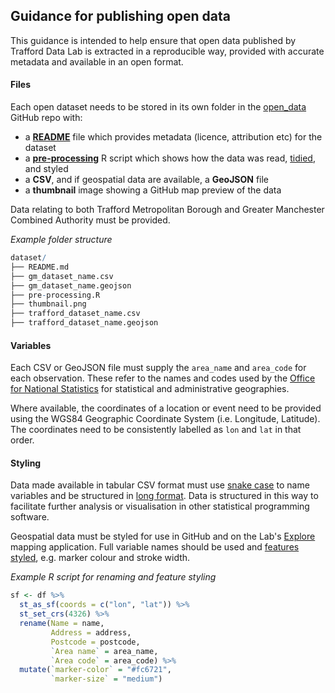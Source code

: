## Guidance for publishing open data

This guidance is intended to help ensure that open data published by Trafford Data Lab is extracted in a reproducible way, provided with accurate metadata and available in an open format.

#### Files
Each open dataset needs to be stored in its own folder in the [open_data](https://github.com/traffordDataLab/open_data) GitHub repo with:

- a **[README](examples/README.md)** file which provides metadata (licence, attribution etc) for the dataset
- a **[pre-processing](examples/pre-processing.R)** R script which shows how the data was read, [tidied](http://vita.had.co.nz/papers/tidy-data.pdf), and styled
- a **CSV**, and if geospatial data are available, a **GeoJSON** file
- a **thumbnail** image showing a GitHub map preview of the data

Data relating to both Trafford Metropolitan Borough and Greater Manchester Combined Authority must be provided.

*Example folder structure*
```r
dataset/
├── README.md
├── gm_dataset_name.csv
├── gm_dataset_name.geojson
├── pre-processing.R
├── thumbnail.png
├── trafford_dataset_name.csv
├── trafford_dataset_name.geojson
```

#### Variables
Each CSV or GeoJSON file must supply the `area_name` and `area_code` for each observation. These refer to the names and codes used by the [Office for National Statistics](https://www.ons.gov.uk/methodology/geography/geographicalproducts/namescodesandlookups/namesandcodeslistings) for statistical and administrative geographies.

Where available, the coordinates of a location or event need to be provided using the WGS84 Geographic Coordinate System (i.e. Longitude, Latitude). The coordinates need to be consistently labelled as `lon` and `lat` in that order.

#### Styling
Data made available in tabular CSV format must use [snake case](https://en.wikipedia.org/wiki/Snake_case) to name variables and be structured in [long format](http://r4ds.had.co.nz/images/tidy-9.png). Data is structured in this way to facilitate further analysis or visualisation in other statistical programming software.

Geospatial data must be styled for use in GitHub and on the Lab's [Explore](https://www.trafforddatalab.io/maps/explore/) mapping application. Full variable names should be used and [features styled](https://help.github.com/articles/mapping-geojson-files-on-github/), e.g. marker colour and stroke width.

*Example R script for renaming and feature styling*
```r
sf <- df %>%
  st_as_sf(coords = c("lon", "lat")) %>%
  st_set_crs(4326) %>%
  rename(Name = name,
         Address = address,
         Postcode = postcode,
         `Area name` = area_name,
         `Area code` = area_code) %>%
  mutate(`marker-color` = "#fc6721",
         `marker-size` = "medium")
```
